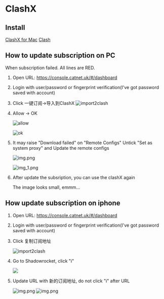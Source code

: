 # ClashX

## Install
[ClashX for Mac](https://github.com/yichengchen/clashX)
[Clash](https://github.com/Dreamacro/clash)

## How to update subscription on PC
When subscription failed. All lines are RED.

1. Open URL: https://console.catnet.uk/#/dashboard
2. Login with user/password or fingerprint verification(I've got password saved with account)
3. Click 一键订阅->导入到ClashX
   ![import2clash](clashx_import2clash.png)
4. Allow -> OK
   
   ![allow](clashx_allow.png)

   ![ok](clashx_add_remote_config_ok.png)

5. It may raise "Download failed" on "Remote Configs"
   Untick "Set as system proxy" and Update the remote configs

   ![img.png](clashx_system_proxy.png)

   ![img_1.png](clashx_update_remote_config.png)
6. After update the subsription, you can use the clashX again
   
   The image looks small, emmm...

## How update subscription on iphone

1. Open URL: https://console.catnet.uk/#/dashboard
2. Login with user/password or fingerprint verification(I've got password saved with account)
3. Click 复制订阅地址

   ![import2clash](clashx_import2clash.png)

4. Go to Shadowrocket, click "i"

   ![](rocket1.png)
5. Update URL with 新的订阅地址, do not click "i" after URL

   ![img.png](recket2.png)
   ![img.png](rocket3.png)
